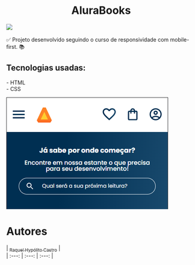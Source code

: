 <h1 align="center"> AluraBooks</h1>
<p align="left">
<img src="http://img.shields.io/static/v1?label=STATUS&message=DONE&color=GREEN&style=for-the-badge"/>
</p>

:white_check_mark: Projeto desenvolvido seguindo o curso de responsividade com mobile-first. :books:

<h2>Tecnologias usadas:</h2>
- HTML <br>
- CSS
<p>

![Cabeçalho da página](https://github.com/RaquelHCastro/alurabooks/blob/main/Cabe%C3%A7alho%20da%20p%C3%A1gina.png)

# Autores

| [<sub>Raquel Hypólito Castro</sub>](https://github.com/RaquelHCastro) |  
| :---: | :---: | :---: |
